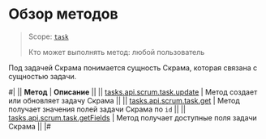 # Обзор методов

> Scope: [`task`](../../../scopes/permissions.md)
>
> Кто может выполнять метод: любой пользователь

Под задачей Скрама понимается сущность Скрама, которая связана с сущностью задачи. 

#|
|| **Метод** | **Описание** ||
|| [tasks.api.scrum.task.update](./tasks-api-scrum-task-update.md) | Метод создает или обновляет задачу Скрама ||
|| [tasks.api.scrum.task.get](./tasks-api-scrum-task-get.md) | Метод получает значения полей задачи Скрама по `id` ||
|| [tasks.api.scrum.task.getFields](./tasks-api-scrum-task-get-fields.md) | Метод получает доступные поля задачи Скрама ||
|#